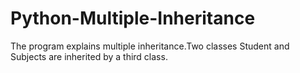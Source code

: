 # Python-Multiple-Inheritance
The program explains multiple inheritance.Two classes Student and Subjects are inherited by a third class.
